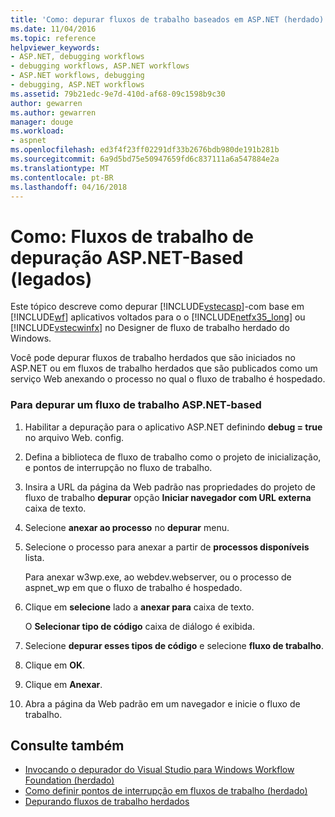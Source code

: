 ```yaml
---
title: 'Como: depurar fluxos de trabalho baseados em ASP.NET (herdado) | Microsoft Docs'
ms.date: 11/04/2016
ms.topic: reference
helpviewer_keywords:
- ASP.NET, debugging workflows
- debugging workflows, ASP.NET workflows
- ASP.NET workflows, debugging
- debugging, ASP.NET workflows
ms.assetid: 79b21edc-9e7d-410d-af68-09c1598b9c30
author: gewarren
ms.author: gewarren
manager: douge
ms.workload:
- aspnet
ms.openlocfilehash: ed3f4f23ff02291df33b2676bdb980de191b281b
ms.sourcegitcommit: 6a9d5bd75e50947659fd6c837111a6a547884e2a
ms.translationtype: MT
ms.contentlocale: pt-BR
ms.lasthandoff: 04/16/2018
---
```

# <a name="how-to-debug-aspnet-based-workflows-legacy"></a>Como: Fluxos de trabalho de depuração ASP.NET-Based (legados)
Este tópico descreve como depurar [!INCLUDE[vstecasp](../code-quality/includes/vstecasp_md.md)]-com base em [!INCLUDE[wf](../workflow-designer/includes/wf_md.md)] aplicativos voltados para o o [!INCLUDE[netfx35_long](../workflow-designer/includes/netfx35_long_md.md)] ou [!INCLUDE[vstecwinfx](../workflow-designer/includes/vstecwinfx_md.md)] no Designer de fluxo de trabalho herdado do Windows.

 Você pode depurar fluxos de trabalho herdados que são iniciados no ASP.NET ou em fluxos de trabalho herdados que são publicados como um serviço Web anexando o processo no qual o fluxo de trabalho é hospedado.

### <a name="to-debug-an-aspnet-based-workflow"></a>Para depurar um fluxo de trabalho ASP.NET-based

1.  Habilitar a depuração para o aplicativo ASP.NET definindo **debug = true** no arquivo Web. config.

2.  Defina a biblioteca de fluxo de trabalho como o projeto de inicialização, e pontos de interrupção no fluxo de trabalho.

3.  Insira a URL da página da Web padrão nas propriedades do projeto de fluxo de trabalho **depurar** opção **Iniciar navegador com URL externa** caixa de texto.

4.  Selecione **anexar ao processo** no **depurar** menu.

5.  Selecione o processo para anexar a partir de **processos disponíveis** lista.

     Para anexar w3wp.exe, ao webdev.webserver, ou o processo de aspnet_wp em que o fluxo de trabalho é hospedado.

6.  Clique em **selecione** lado a **anexar para** caixa de texto.

     O **Selecionar tipo de código** caixa de diálogo é exibida.

7.  Selecione **depurar esses tipos de código** e selecione **fluxo de trabalho**.

8.  Clique em **OK**.

9. Clique em **Anexar**.

10. Abra a página da Web padrão em um navegador e inicie o fluxo de trabalho.

## <a name="see-also"></a>Consulte também

- [Invocando o depurador do Visual Studio para Windows Workflow Foundation (herdado)](../workflow-designer/invoking-the-visual-studio-debugger-for-windows-workflow-foundation-legacy.md)
- [Como definir pontos de interrupção em fluxos de trabalho (herdado)](../workflow-designer/how-to-set-breakpoints-in-workflows-legacy.md)
- [Depurando fluxos de trabalho herdados](../workflow-designer/debugging-legacy-workflows.md)